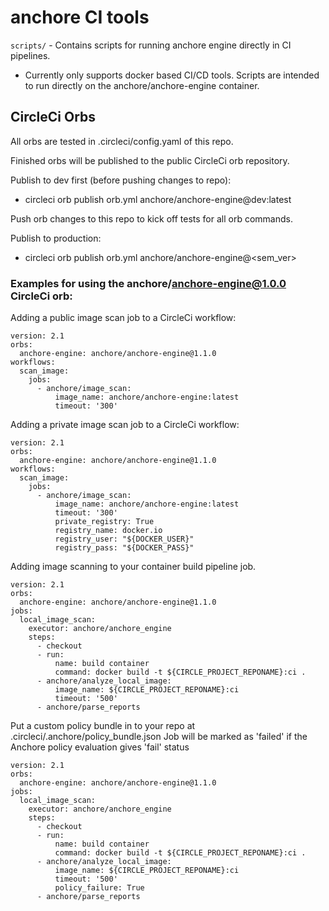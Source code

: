 # anchore CI tools
`scripts/` - Contains scripts for running anchore engine directly in CI pipelines.

  * Currently only supports docker based CI/CD tools. Scripts are intended to run directly on the anchore/anchore-engine container.

## CircleCi Orbs
All orbs are tested in .circleci/config.yaml of this repo.

Finished orbs will be published to the public CircleCi orb repository.

Publish to dev first (before pushing changes to repo):
  * circleci orb publish orb.yml anchore/anchore-engine@dev:latest

Push orb changes to this repo to kick off tests for all orb commands.

Publish to production:
  * circleci orb publish orb.yml anchore/anchore-engine@<sem_ver>


### Examples for using the anchore/anchore-engine@1.0.0 CircleCi orb:

Adding a public image scan job to a CircleCi workflow:
```
version: 2.1
orbs:
  anchore-engine: anchore/anchore-engine@1.1.0
workflows:
  scan_image:
    jobs:
      - anchore/image_scan:
          image_name: anchore/anchore-engine:latest
          timeout: '300'
```

Adding a private image scan job to a CircleCi workflow:
```
version: 2.1
orbs:
  anchore-engine: anchore/anchore-engine@1.1.0
workflows:
  scan_image:
    jobs:
      - anchore/image_scan:
          image_name: anchore/anchore-engine:latest
          timeout: '300'
          private_registry: True
          registry_name: docker.io
          registry_user: "${DOCKER_USER}"
          registry_pass: "${DOCKER_PASS}"
```
Adding image scanning to your container build pipeline job.
```
version: 2.1
orbs:
  anchore-engine: anchore/anchore-engine@1.1.0
jobs:
  local_image_scan:
    executor: anchore/anchore_engine
    steps:
      - checkout
      - run:
          name: build container
          command: docker build -t ${CIRCLE_PROJECT_REPONAME}:ci .
      - anchore/analyze_local_image:
          image_name: ${CIRCLE_PROJECT_REPONAME}:ci
          timeout: '500'
      - anchore/parse_reports
```

Put a custom policy bundle in to your repo at .circleci/.anchore/policy_bundle.json
Job will be marked as 'failed' if the Anchore policy evaluation gives 'fail' status
```
version: 2.1
orbs:
  anchore-engine: anchore/anchore-engine@1.1.0
jobs:
  local_image_scan:
    executor: anchore/anchore_engine
    steps:
      - checkout
      - run:
          name: build container
          command: docker build -t ${CIRCLE_PROJECT_REPONAME}:ci .
      - anchore/analyze_local_image:
          image_name: ${CIRCLE_PROJECT_REPONAME}:ci
          timeout: '500'
          policy_failure: True
      - anchore/parse_reports
